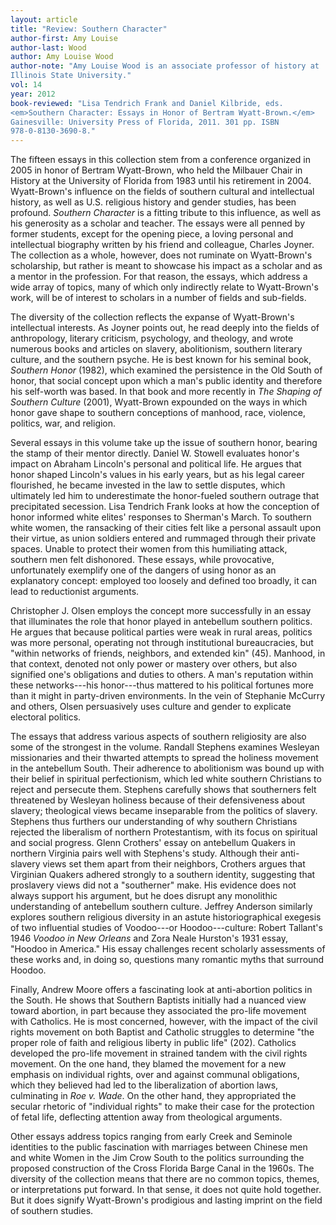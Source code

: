 ```yaml
---
layout: article
title: "Review: Southern Character"
author-first: Amy Louise
author-last: Wood
author: Amy Louise Wood
author-note: "Amy Louise Wood is an associate professor of history at 
Illinois State University."
vol: 14
year: 2012
book-reviewed: "Lisa Tendrich Frank and Daniel Kilbride, eds.  
<em>Southern Character: Essays in Honor of Bertram Wyatt-Brown.</em> 
Gainesville: University Press of Florida, 2011. 301 pp. ISBN 
978-0-8130-3690-8."
---
```


The fifteen essays in this collection stem from a conference organized
in 2005 in honor of Bertram Wyatt-Brown, who held the Milbauer Chair in
History at the University of Florida from 1983 until his retirement in
2004. Wyatt-Brown's influence on the fields of southern cultural and
intellectual history, as well as U.S. religious history and gender
studies, has been profound. *Southern Character* is a fitting tribute to
this influence, as well as his generosity as a scholar and teacher. The
essays were all penned by former students, except for the opening piece,
a loving personal and intellectual biography written by his friend and
colleague, Charles Joyner. The collection as a whole, however, does not
ruminate on Wyatt-Brown's scholarship, but rather is meant to showcase
his impact as a scholar and as a mentor in the profession. For that
reason, the essays, which address a wide array of topics, many of which
only indirectly relate to Wyatt-Brown's work, will be of interest to
scholars in a number of fields and sub-fields.

The diversity of the collection reflects the expanse of Wyatt-Brown's
intellectual interests. As Joyner points out, he read deeply into the
fields of anthropology, literary criticism, psychology, and theology,
and wrote numerous books and articles on slavery, abolitionism, southern
literary culture, and the southern psyche. He is best known for his
seminal book, *Southern Honor* (1982), which examined the persistence in
the Old South of honor, that social concept upon which a man's public
identity and therefore his self-worth was based. In that book and more
recently in *The Shaping of Southern Culture* (2001), Wyatt-Brown
expounded on the ways in which honor gave shape to southern conceptions
of manhood, race, violence, politics, war, and religion.

Several essays in this volume take up the issue of southern honor,
bearing the stamp of their mentor directly. Daniel W. Stowell evaluates
honor's impact on Abraham Lincoln's personal and political life. He
argues that honor shaped Lincoln's values in his early years, but as his
legal career flourished, he became invested in the law to settle
disputes, which ultimately led him to underestimate the honor-fueled
southern outrage that precipitated secession. Lisa Tendrich Frank looks
at how the conception of honor informed white elites' responses to
Sherman's March. To southern white women, the ransacking of their cities
felt like a personal assault upon their virtue, as union soldiers
entered and rummaged through their private spaces. Unable to protect
their women from this humiliating attack, southern men felt dishonored.
These essays, while provocative, unfortunately exemplify one of the
dangers of using honor as an explanatory concept: employed too loosely
and defined too broadly, it can lead to reductionist arguments.

Christopher J. Olsen employs the concept more successfully in an essay
that illuminates the role that honor played in antebellum southern
politics. He argues that because political parties were weak in rural
areas, politics was more personal, operating not through institutional
bureaucracies, but "within networks of friends, neighbors, and extended
kin" (45). Manhood, in that context, denoted not only power or mastery
over others, but also signified one's obligations and duties to others.
A man's reputation within these networks---his honor---thus mattered to
his political fortunes more than it might in party-driven environments.
In the vein of Stephanie McCurry and others, Olsen persuasively uses
culture and gender to explicate electoral politics.

The essays that address various aspects of southern religiosity are also
some of the strongest in the volume. Randall Stephens examines Wesleyan
missionaries and their thwarted attempts to spread the holiness movement
in the antebellum South. Their adherence to abolitionism was bound up
with their belief in spiritual perfectionism, which led white southern
Christians to reject and persecute them. Stephens carefully shows that
southerners felt threatened by Wesleyan holiness because of their
defensiveness about slavery; theological views became inseparable from
the politics of slavery. Stephens thus furthers our understanding of why
southern Christians rejected the liberalism of northern Protestantism,
with its focus on spiritual and social progress. Glenn Crothers' essay
on antebellum Quakers in northern Virginia pairs well with Stephens's
study. Although their anti-slavery views set them apart from their
neighbors, Crothers argues that Virginian Quakers adhered strongly to a
southern identity, suggesting that proslavery views did not a
"southerner" make. His evidence does not always support his argument,
but he does disrupt any monolithic understanding of antebellum southern
culture. Jeffrey Anderson similarly explores southern religious
diversity in an astute historiographical exegesis of two influential
studies of Voodoo---or Hoodoo---culture: Robert Tallant's 1946 *Voodoo
in New Orleans* and Zora Neale Hurston's 1931 essay, "Hoodoo in
America." His essay challenges recent scholarly assessments of these
works and, in doing so, questions many romantic myths that surround
Hoodoo.

Finally, Andrew Moore offers a fascinating look at anti-abortion
politics in the South. He shows that Southern Baptists initially had a
nuanced view toward abortion, in part because they associated the
pro-life movement with Catholics. He is most concerned, however, with
the impact of the civil rights movement on both Baptist and Catholic
struggles to determine "the proper role of faith and religious liberty
in public life" (202). Catholics developed the pro-life movement in
strained tandem with the civil rights movement. On the one hand, they
blamed the movement for a new emphasis on individual rights, over and
against communal obligations, which they believed had led to the
liberalization of abortion laws, culminating in *Roe v. Wade*. On the
other hand, they appropriated the secular rhetoric of "individual
rights" to make their case for the protection of fetal life, deflecting
attention away from theological arguments.

Other essays address topics ranging from early Creek and Seminole
identities to the public fascination with marriages between Chinese men
and white Women in the Jim Crow South to the politics surrounding the
proposed construction of the Cross Florida Barge Canal in the 1960s. The
diversity of the collection means that there are no common topics,
themes, or interpretations put forward. In that sense, it does not quite
hold together. But it does signify Wyatt-Brown's prodigious and lasting
imprint on the field of southern studies.
